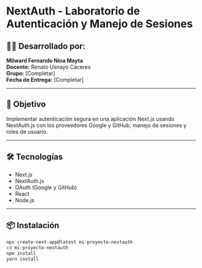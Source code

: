 # NextAuth - Laboratorio de Autenticación y Manejo de Sesiones

## 👨‍💻 Desarrollado por:
**Milward Fernando Nina Mayta**  
**Docente:** Renato Usnayo Cáceres  
**Grupo:** [Completar]  
**Fecha de Entrega:** [Completar]

---

## 🎯 Objetivo
Implementar autenticación segura en una aplicación Next.js usando NextAuth.js con los proveedores Google y GitHub, manejo de sesiones y roles de usuario.

---

## 🛠️ Tecnologías
- Next.js
- NextAuth.js
- OAuth (Google y GitHub)
- React
- Node.js

---

## 📦 Instalación

```bash
npx create-next-app@latest mi-proyecto-nextauth
cd mi-proyecto-nextauth
npm install
yarn install
